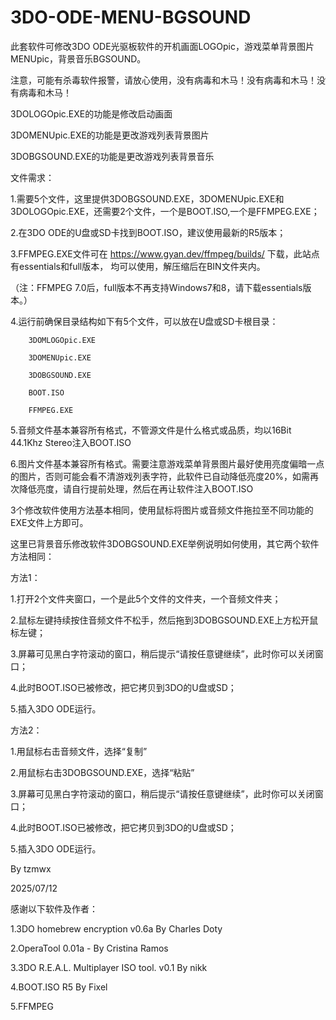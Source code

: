 # 3DO-ODE-MENU-BGSOUND

此套软件可修改3DO ODE光驱板软件的开机画面LOGOpic，游戏菜单背景图片MENUpic，背景音乐BGSOUND。

注意，可能有杀毒软件报警，请放心使用，没有病毒和木马！没有病毒和木马！没有病毒和木马！

3DOLOGOpic.EXE的功能是修改启动画面

3DOMENUpic.EXE的功能是更改游戏列表背景图片

3DOBGSOUND.EXE的功能是更改游戏列表背景音乐


文件需求：

1.需要5个文件，这里提供3DOBGSOUND.EXE，3DOMENUpic.EXE和3DOLOGOpic.EXE，还需要2个文件，一个是BOOT.ISO,一个是FFMPEG.EXE；

2.在3DO ODE的U盘或SD卡找到BOOT.ISO，建议使用最新的R5版本；

3.FFMPEG.EXE文件可在  https://www.gyan.dev/ffmpeg/builds/  下载，此站点有essentials和full版本，
均可以使用，解压缩后在BIN文件夹内。

（注：FFMPEG 7.0后，full版本不再支持Windows7和8，请下载essentials版本。）

4.运行前确保目录结构如下有5个文件，可以放在U盘或SD卡根目录：

        3DOMLOGOpic.EXE
        
        3DOMENUpic.EXE

        3DOBGSOUND.EXE
        
        BOOT.ISO
        
        FFMPEG.EXE
        
        

5.音频文件基本兼容所有格式，不管源文件是什么格式或品质，均以16Bit 44.1Khz Stereo注入BOOT.ISO

6.图片文件基本兼容所有格式。需要注意游戏菜单背景图片最好使用亮度偏暗一点的图片，否则可能会看不清游戏列表字符，此软件已自动降低亮度20%，如需再次降低亮度，请自行提前处理，然后在再让软件注入BOOT.ISO

3个修改软件使用方法基本相同，使用鼠标将图片或音频文件拖拉至不同功能的EXE文件上方即可。

这里已背景音乐修改软件3DOBGSOUND.EXE举例说明如何使用，其它两个软件方法相同：

方法1：

1.打开2个文件夹窗口，一个是此5个文件的文件夹，一个音频文件夹；

2.鼠标左键持续按住音频文件不松手，然后拖到3DOBGSOUND.EXE上方松开鼠标左键；

3.屏幕可见黑白字符滚动的窗口，稍后提示“请按任意键继续”，此时你可以关闭窗口；

4.此时BOOT.ISO已被修改，把它拷贝到3DO的U盘或SD；

5.插入3DO ODE运行。




方法2：

1.用鼠标右击音频文件，选择“复制”

2.用鼠标右击3DOBGSOUND.EXE，选择“粘贴”

3.屏幕可见黑白字符滚动的窗口，稍后提示“请按任意键继续”，此时你可以关闭窗口；

4.此时BOOT.ISO已被修改，把它拷贝到3DO的U盘或SD；

5.插入3DO ODE运行。




By tzmwx

2025/07/12



感谢以下软件及作者：

1.3DO homebrew encryption   v0.6a        By Charles Doty

2.OperaTool     0.01a - By Cristina Ramos

3.3DO R.E.A.L. Multiplayer ISO tool. v0.1 By nikk 

4.BOOT.ISO    R5    By Fixel

5.FFMPEG
